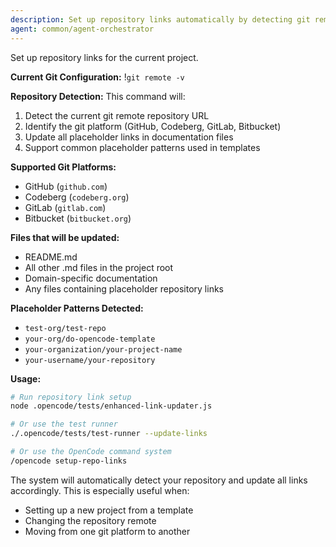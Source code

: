 ```yaml
---
description: Set up repository links automatically by detecting git remote and updating all documentation links
agent: common/agent-orchestrator
---
```


Set up repository links for the current project.

**Current Git Configuration:**
!`git remote -v`

**Repository Detection:**
This command will:
1. Detect the current git remote repository URL
2. Identify the git platform (GitHub, Codeberg, GitLab, Bitbucket)
3. Update all placeholder links in documentation files
4. Support common placeholder patterns used in templates

**Supported Git Platforms:**
- GitHub (`github.com`)
- Codeberg (`codeberg.org`) 
- GitLab (`gitlab.com`)
- Bitbucket (`bitbucket.org`)

**Files that will be updated:**
- README.md
- All other .md files in the project root
- Domain-specific documentation
- Any files containing placeholder repository links

**Placeholder Patterns Detected:**
- `test-org/test-repo`
- `your-org/do-opencode-template`
- `your-organization/your-project-name`
- `your-username/your-repository`

**Usage:**
```bash
# Run repository link setup
node .opencode/tests/enhanced-link-updater.js

# Or use the test runner
./.opencode/tests/test-runner --update-links

# Or use the OpenCode command system
/opencode setup-repo-links
```

The system will automatically detect your repository and update all links accordingly. This is especially useful when:
- Setting up a new project from a template
- Changing the repository remote
- Moving from one git platform to another
